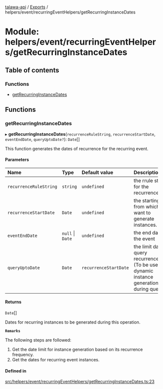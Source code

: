[talawa-api](../README.md) / [Exports](../modules.md) / helpers/event/recurringEventHelpers/getRecurringInstanceDates

# Module: helpers/event/recurringEventHelpers/getRecurringInstanceDates

## Table of contents

### Functions

- [getRecurringInstanceDates](helpers_event_recurringEventHelpers_getRecurringInstanceDates.md#getrecurringinstancedates)

## Functions

### getRecurringInstanceDates

▸ **getRecurringInstanceDates**(`recurrenceRuleString`, `recurrenceStartDate`, `eventEndDate`, `queryUptoDate?`): `Date`[]

This function generates the dates of recurrence for the recurring event.

#### Parameters

| Name | Type | Default value | Description |
| :------ | :------ | :------ | :------ |
| `recurrenceRuleString` | `string` | `undefined` | the rrule string for the recurrenceRule. |
| `recurrenceStartDate` | `Date` | `undefined` | the starting date from which we want to generate instances. |
| `eventEndDate` | ``null`` \| `Date` | `undefined` | the end date of the event |
| `queryUptoDate` | `Date` | `recurrenceStartDate` | the limit date to query recurrenceRules (To be used for dynamic instance generation during queries). |

#### Returns

`Date`[]

Dates for recurring instances to be generated during this operation.

**`Remarks`**

The following steps are followed:
1. Get the date limit for instance generation based on its recurrence frequency.
2. Get the dates for recurring event instances.

#### Defined in

[src/helpers/event/recurringEventHelpers/getRecurringInstanceDates.ts:23](https://github.com/PalisadoesFoundation/talawa-api/blob/9cb91bb/src/helpers/event/recurringEventHelpers/getRecurringInstanceDates.ts#L23)
